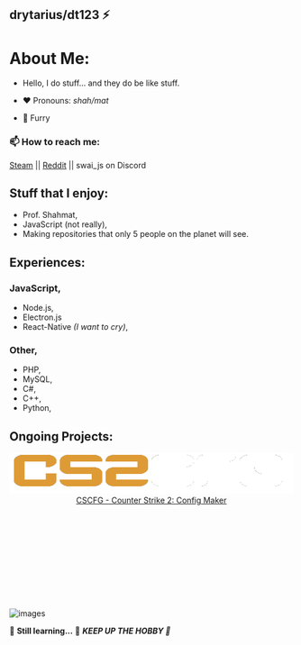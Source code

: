 ## drytarius/dt123 ⚡

# About Me:
- Hello, I do stuff... and they do be like stuff.

- ❤️ Pronouns: *shah/mat*
- 🐾 Furry

### 📫 How to reach me: 
[Steam](https://steamcommunity.com/id/swai_js) ||
[Reddit](https://www.reddit.com/user/drytarius) ||
swai_js on Discord

## Stuff that I enjoy:
- Prof. Shahmat,
- JavaScript (not really),
- Making repositories that only 5 people on the planet will see.

## Experiences:
### JavaScript,
- Node.js,
- Electron.js
- React-Native *(I want to cry)*,

### Other,
- PHP,
- MySQL,
- C#,
- C++,
- Python,

## Ongoing Projects:
<div align=center>
	<img alt="GitHub release (latest by date)" src="https://github.com/drytarius/drytarius/blob/main/logo/cs2cfg_colored.png?raw=true">
	<br>
	<a href="https://cscfg.net/">CSCFG - Counter Strike 2: Config Maker</a>
</div>
<br>
<br>
<br>
<br>
<br>
<br>
<br>
<br>
<br>
<br>

![images](https://github.com/drytarius/drytarius/assets/109593967/1ca74758-539e-49e2-bcd8-73de7d59c86b)

🌱 **Still learning...** 🌱
***KEEP UP THE HOBBY 💪***

<!--
**drytarius/drytarius** is a ✨ _special_ ✨ repository because its `README.md` (this file) appears on your GitHub profile.

Here are some ideas to get you started:

- 🔭 I’m currently working on ...
- 🌱 I’m currently learning ...
- 👯 I’m looking to collaborate on ...
- 🤔 I’m looking for help with ...
- 💬 Ask me about ...
- 📫 How to reach me: ...
- 😄 Pronouns: ...
- ⚡ Fun fact: ...
-->
